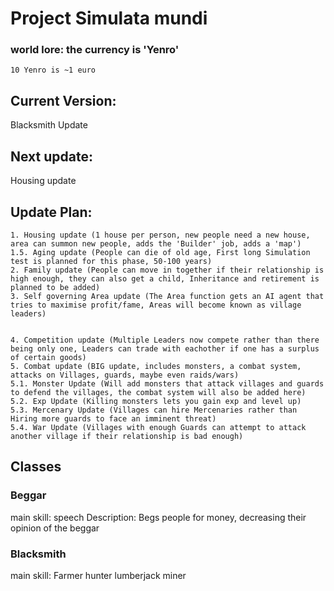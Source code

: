 # Project Simulata mundi

### world lore: the currency is 'Yenro'
	10 Yenro is ~1 euro

## Current Version: 
Blacksmith Update

## Next update: 
Housing update

## Update Plan:

    1. Housing update (1 house per person, new people need a new house, area can summon new people, adds the 'Builder' job, adds a 'map')
    1.5. Aging update (People can die of old age, First long Simulation test is planned for this phase, 50-100 years)
    2. Family update (People can move in together if their relationship is high enough, they can also get a child, Inheritance and retirement is planned to be added)
    3. Self governing Area update (The Area function gets an AI agent that tries to maximise profit/fame, Areas will become known as village leaders)


    4. Competition update (Multiple Leaders now compete rather than there being only one, Leaders can trade with eachother if one has a surplus of certain goods)
    5. Combat update (BIG update, includes monsters, a combat system, attacks on Villages, guards, maybe even raids/wars)
    5.1. Monster Update (Will add monsters that attack villages and guards to defend the villages, the combat system will also be added here)
    5.2. Exp Update (Killing monsters lets you gain exp and level up)
    5.3. Mercenary Update (Villages can hire Mercenaries rather than Hiring more guards to face an imminent threat)
    5.4. War Update (Villages with enough Guards can attempt to attack another village if their relationship is bad enough)


## Classes
### Beggar
main skill: speech
Description: Begs people for money, decreasing their opinion of the beggar

### Blacksmith
main skill: 
Farmer
hunter
lumberjack
miner
